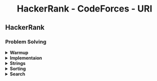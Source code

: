 <h1 align="center">HackerRank - CodeForces - URI</h1>

## HackerRank

### Problem Solving
<details>
    <summary>
        <b>Warmup</b>
    </summary>
    <br>
    <div>
        <ol>
            <li>
                <a href = "https://github.com/fahimfaisaal/Hackerrank_and_CodeForces/tree/master/HackerRank/ProbolemSolving/Easy/01_Warmup/00_Solve_me_fast.c">Solve me first</a>
            </li>
            <li>
                <a href = "https://github.com/fahimfaisaal/Hackerrank_and_CodeForces/tree/master/HackerRank/ProbolemSolving/Easy/01_Warmup/01_Simple_Array_Sum.c">Simple Array Some</a>
            </li>
            <li>
                <a href = "https://github.com/fahimfaisaal/Hackerrank_and_CodeForces/tree/master/HackerRank/ProbolemSolving/Easy/01_Warmup/02_A_Very_Big_sum.c">A Very Big Sum</a>
            </li>
            <li>
                <a href = "https://github.com/fahimfaisaal/Hackerrank_and_CodeForces/tree/master/HackerRank/ProbolemSolving/Easy/01_Warmup/03_Compare_the_Triplets.c">Compare the triplets</a>
            </li>
            <li>
                <a href = "https://github.com/fahimfaisaal/Hackerrank_and_CodeForces/tree/master/HackerRank/ProbolemSolving/Easy/01_Warmup/04_Diagonal_Difference.c">Diagonal Deference</a>
            </li>
            <li>
                <a href = "https://github.com/fahimfaisaal/Hackerrank_and_CodeForces/tree/master/HackerRank/ProbolemSolving/Easy/01_Warmup/05_Plus_Minus.c">Plus Minus</a>
            </li>
            <li>
                <a href = "https://github.com/fahimfaisaal/Hackerrank_and_CodeForces/tree/master/HackerRank/ProbolemSolving/Easy/01_Warmup/06_Staircase.c">Staircase</a>
            </li>
            <li>
                <a href = "https://github.com/fahimfaisaal/Hackerrank_and_CodeForces/tree/master/HackerRank/ProbolemSolving/Easy/01_Warmup/07_Mini_Max_Sum.c">Mini max sum</a>
            </li>
            <li>
                <a href = "https://github.com/fahimfaisaal/Hackerrank_and_CodeForces/tree/master/HackerRank/ProbolemSolving/Easy/01_Warmup/08_Birthday_Cake_Candels.c">Birthday cake candels</a>
            </li>
            <li>
                <a href = "https://github.com/fahimfaisaal/Hackerrank_and_CodeForces/tree/master/HackerRank/ProbolemSolving/Easy/01_Warmup/09_Time_Conversion.js">Time conversion (javaScript)</a>
            </li>
        </ol>
    </div>
</details>
<details>
    <summary>
        <b>Implementaion</b>
    </summary>
            <h2 align="center"><i>Easy</i></h2>
            <ol>
                <li>
                    <a href="https://github.com/fahimfaisaal/Hackerrank_and_CodeForces/blob/master/HackerRank/ProbolemSolving/Easy/02_implementation/01_Number_Lines_Jump.c">Number lines jump<a>
                </li>
                <li>
                    <a href="https://github.com/fahimfaisaal/Hackerrank_and_CodeForces/blob/master/HackerRank/ProbolemSolving/Easy/02_implementation/02_Equalize_the_Array.c">Equalize the array<a>
                </li>
                <li>
                    <a href="https://github.com/fahimfaisaal/Hackerrank_and_CodeForces/blob/master/HackerRank/ProbolemSolving/Easy/02_implementation/03_Grading_Students.c">Grading students<a>
                </li>
                <li>
                    <a href="https://github.com/fahimfaisaal/Hackerrank_and_CodeForces/blob/master/HackerRank/ProbolemSolving/Easy/02_implementation/04_Breaking_the_Records.c">Breaking the records<a>
                </li>
                <li>
                    <a href="https://github.com/fahimfaisaal/Hackerrank_and_CodeForces/blob/master/HackerRank/ProbolemSolving/Easy/02_implementation/05_Divisible_Sum_Pairs.c">Divisible sum pairs<a>
                </li>
                <li>
                    <a href="https://github.com/fahimfaisaal/Hackerrank_and_CodeForces/blob/master/HackerRank/ProbolemSolving/Easy/02_implementation/06_Migratory_Birds.js">Migratory birds (javaScript)<a>
                </li>
                <li>
                    <a href="https://github.com/fahimfaisaal/Hackerrank_and_CodeForces/blob/master/HackerRank/ProbolemSolving/Easy/02_implementation/07_Bill_Division.c">Bill division<a>
                </li>
                <li>
                    <a href="https://github.com/fahimfaisaal/Hackerrank_and_CodeForces/blob/master/HackerRank/ProbolemSolving/Easy/02_implementation/08_Sales_By_Match.js">Sales by match (javaScript)<a>
                </li>
                <li>
                    <a href="https://github.com/fahimfaisaal/Hackerrank_and_CodeForces/blob/master/HackerRank/ProbolemSolving/Easy/02_implementation/09_Drawing_Books.c">Drawing books<a>
                </li>
                <li>
                    <a href="https://github.com/fahimfaisaal/Hackerrank_and_CodeForces/blob/master/HackerRank/ProbolemSolving/Easy/02_implementation/10_Subarray_Division.c">Subarray divison<a>
                </li>
                <li>
                    <a href="https://github.com/fahimfaisaal/Hackerrank_and_CodeForces/blob/master/HackerRank/ProbolemSolving/Easy/02_implementation/11_Designer_PDF_Viewer.c">Designer PDF viewer<a>
                </li>
                <li>
                    <a href="https://github.com/fahimfaisaal/Hackerrank_and_CodeForces/blob/master/HackerRank/ProbolemSolving/Easy/02_implementation/11_Designer_PDF_Viewer.js">Designer PDF viewer (javaScript)<a>
                </li>
                <li>
                    <a href="https://github.com/fahimfaisaal/Hackerrank_and_CodeForces/blob/master/HackerRank/ProbolemSolving/Easy/02_implementation/12_Utopain_tree.c">Utopain tree<a>
                </li>
                <li>
                    <a href="https://github.com/fahimfaisaal/Hackerrank_and_CodeForces/blob/master/HackerRank/ProbolemSolving/Easy/02_implementation/13_Electronics_Shop.c">Electronic shop<a>
                </li>
                <li>
                    <a href="https://github.com/fahimfaisaal/Hackerrank_and_CodeForces/blob/master/HackerRank/ProbolemSolving/Easy/02_implementation/14_Find_Digit.c">Find Digit<a>
                </li>
                <li>
                    <a href="https://github.com/fahimfaisaal/Hackerrank_and_CodeForces/blob/master/HackerRank/ProbolemSolving/Easy/02_implementation/15_Library_Fine.c">Library Fine<a>
                </li>
                <li>
                    <a href="https://github.com/fahimfaisaal/Hackerrank_and_CodeForces/blob/master/HackerRank/ProbolemSolving/Easy/02_implementation/16_Day_Of_The_Programmer.c">Day of the programmer<a>
                </li>
                <li>
                    <a href="https://github.com/fahimfaisaal/Hackerrank_and_CodeForces/blob/master/HackerRank/ProbolemSolving/Easy/02_implementation/17_Jumping_on_the_Clouds.c">Jumping on the clouds<a>
                </li>
                <li>
                    <a href="https://github.com/fahimfaisaal/Hackerrank_and_CodeForces/blob/master/HackerRank/ProbolemSolving/Easy/02_implementation/18_The_Hurdle_Race.c">The hurdle race<a>
                </li>
                <li>
                    <a href="https://github.com/fahimfaisaal/Hackerrank_and_CodeForces/blob/master/HackerRank/ProbolemSolving/Easy/02_implementation/19_Beautiful_Days_at_the_Movies.c">Beautiful days at the movies<a>
                </li>
                <li>
                    <a href="https://github.com/fahimfaisaal/Hackerrank_and_CodeForces/blob/master/HackerRank/ProbolemSolving/Easy/02_implementation/20_Cats_and_a_Mouse.c">Cats and a Mouse<a>
                </li>
            </ol>
            <h2 align="center"><i>Medium</i></h2>            
            <h2 align="center"><i>Hard</i></h2>
</details>
<details>
    <summary>
        <b>Strings</b>
    </summary>
    <h2 align="center"><i>Easy</i></h2>            
    <h2 align="center"><i>Medium</i></h2>
    <h2 align="center"><i>Hard</i></h2>
</details>
<details>
    <summary>
        <b>Sorting</b>
    </summary>
    <h2 align="center"><i>Easy</i></h2>            
    <h2 align="center"><i>Medium</i></h2>
    <h2 align="center"><i>Hard</i></h2>
</details>
<details>
    <summary>
        <b>Search</b>
    </summary>
    <h2 align="center"><i>Easy</i></h2>            
    <h2 align="center"><i>Medium</i></h2>
    <h2 align="center"><i>Hard</i></h2>
</details>